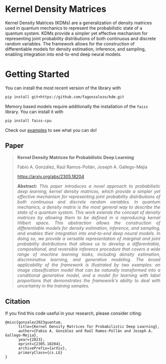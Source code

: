 #  Kernel Density Matrices

Kernel Density Matrices (KDMs) are a generalization of density matrices used in quantum mechanics to represent the probabilistic state of a quantum system. KDMs provide a simpler yet effective mechanism for representing joint probability distributions of both continuous and discrete random variables. The framework allows for the construction of differentiable models for density estimation, inference, and sampling, enabling integration into end-to-end deep neural models. 

# Getting Started

You can install the most recent version of the library with

```zsh
pip install git+https://github.com/fagonzalezo/kdm.git
```

Memory based models require additionally the installation of the `faiss` library. You can install it with

```zsh
pip install faiss-cpu
```

Check our [examples](https://github.com/fagonzalezo/kdm/tree/master/examples) to see what you can do!
## Paper

> **Kernel Density Matrices for Probabilistic Deep Learning**
> 
> Fabio A. González, Raúl Ramos-Pollán, Joseph A. Gallego-Mejia
> 
> https://arxiv.org/abs/2305.18204
> 
> <p align="justify"><b>Abstract:</b> <i>This paper introduces a novel approach to probabilistic deep learning, kernel density matrices, which provide a simpler yet effective mechanism for representing joint probability distributions of both continuous and discrete random variables. In quantum mechanics, a density matrix is the most general way to describe the state of a quantum system. This work extends the concept of density matrices by allowing them to be defined in a reproducing kernel Hilbert space. This abstraction allows the construction of differentiable models for density estimation, inference, and sampling, and enables their integration into end-to-end deep neural models. In doing so, we provide a versatile representation of marginal and joint probability distributions that allows us to develop a differentiable, compositional, and reversible inference procedure that covers a wide range of machine learning tasks, including density estimation, discriminative learning, and generative modeling. The broad applicability of the framework is illustrated by two examples: an image classification model that can be naturally transformed into a conditional generative model, and a model for learning with label proportions that demonstrates the framework's ability to deal with uncertainty in the training samples.</i></p>

## Citation

If you find this code useful in your research, please consider citing:

```
@misc{gonzalez2023quantum,
      title={Kernel Density Matrices for Probabilistic Deep Learning}, 
      author={Fabio A. González and Raúl Ramos-Pollán and Joseph A. Gallego-Mejia},
      year={2023},
      eprint={2305.18204},
      archivePrefix={arXiv},
      primaryClass={cs.LG}
}
```
